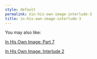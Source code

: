 ```yaml
---
style: default
permalink: Xin-his-own-image-interlude-3
title: in-his-own-image-interlude-3
---
```

You may also like:

[In His Own Image: Part 7](http://scp-wiki.net/in-his-own-image-part-7)

[In His Own Image: Interlude 2](http://scp-wiki.net/in-his-own-image-interlude-2)
